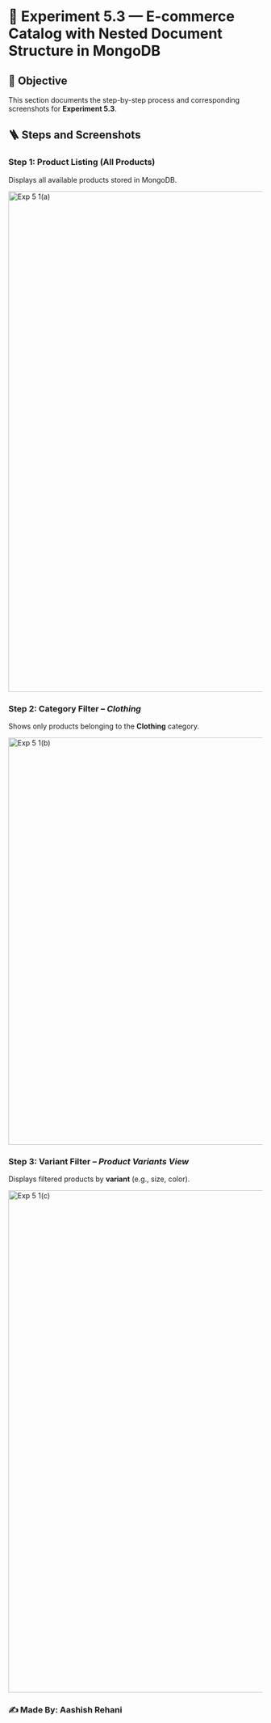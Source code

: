 # 📘 Experiment 5.3 — E-commerce Catalog with Nested Document Structure in MongoDB

## 🧩 Objective

This section documents the step-by-step process and corresponding screenshots for **Experiment 5.3**.

## 🪜 Steps and Screenshots

### Step 1: Product Listing (All Products)
Displays all available products stored in MongoDB.


<img width="1358" height="991" alt="Exp 5 1(a)" src="https://github.com/user-attachments/assets/137ee2d9-af66-4702-bc8d-2d413468c5a1" />


### Step 2:  Category Filter – *Clothing*
Shows only products belonging to the **Clothing** category.


<img width="1373" height="806" alt="Exp 5 1(b)" src="https://github.com/user-attachments/assets/aeb250f1-3979-4c5d-9324-89292033cc36" />




### Step 3: Variant Filter – *Product Variants View*
Displays filtered products by **variant** (e.g., size, color).


<img width="1382" height="994" alt="Exp 5 1(c)" src="https://github.com/user-attachments/assets/2ca6a0fd-d326-4cfc-8064-ffcb53aebabb" />



### ✍️ Made By: **Aashish Rehani**
